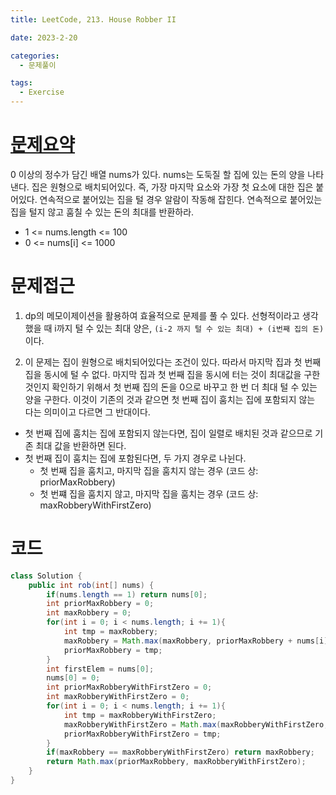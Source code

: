 ```yaml
---
title: LeetCode, 213. House Robber II

date: 2023-2-20

categories:
  - 문제풀이

tags:
  - Exercise
---
```


# [문제요약](https://leetcode.com/problems/house-robber-ii/description/)

0 이상의 정수가 담긴 배열 nums가 있다. nums는 도둑질 할 집에 있는 돈의 양을 나타낸다. 집은 원형으로 배치되어있다. 즉, 가장 마지막 요소와 가장 첫 요소에 대한 집은 붙어있다. 연속적으로 붙어있는 집을 털 경우 알람이 작동해 잡힌다. 연속적으로 붙어있는 집을 털지 않고 훔칠 수 있는 돈의 최대를 반환하라.

- 1 <= nums.length <= 100
- 0 <= nums\[i\] <= 1000

# 문제접근

1. dp의 메모이제이션을 활용하여 효율적으로 문제를 풀 수 있다. 선형적이라고 생각했을 때 i까지 털 수 있는 최대 양은, `(i-2 까지 털 수 있는 최대) + (i번째 집의 돈)`이다.

2. 이 문제는 집이 원형으로 배치되어있다는 조건이 있다. 따라서 마지막 집과 첫 번째 집을 동시에 털 수 없다. 마지막 집과 첫 번째 집을 동시에 터는 것이 최대값을 구한 것인지 확인하기 위해서 첫 번째 집의 돈을 0으로 바꾸고 한 번 더 최대 털 수 있는 양을 구한다. 이것이 기존의 것과 같으면 첫 번째 집이 훔치는 집에 포함되지 않는 다는 의미이고 다르면 그 반대이다.

- 첫 번째 집에 훔치는 집에 포함되지 않는다면, 집이 일렬로 배치된 것과 같으므로 기존 최대 값을 반환하면 된다.
- 첫 번째 집이 훔치는 집에 포함된다면, 두 가지 경우로 나뉜다.
  - 첫 번째 집을 훔치고, 마지막 집을 훔치지 않는 경우 (코드 상: priorMaxRobbery)
  - 첫 번쨰 집을 훔치지 않고, 마지막 집을 훔치는 경우 (코드 상: maxRobberyWithFirstZero)

# 코드

```java
class Solution {
    public int rob(int[] nums) {
        if(nums.length == 1) return nums[0];
        int priorMaxRobbery = 0;
        int maxRobbery = 0;
        for(int i = 0; i < nums.length; i += 1){
            int tmp = maxRobbery;
            maxRobbery = Math.max(maxRobbery, priorMaxRobbery + nums[i]);
            priorMaxRobbery = tmp;
        }
        int firstElem = nums[0];
        nums[0] = 0;
        int priorMaxRobberyWithFirstZero = 0;
        int maxRobberyWithFirstZero = 0;
        for(int i = 0; i < nums.length; i += 1){
            int tmp = maxRobberyWithFirstZero;
            maxRobberyWithFirstZero = Math.max(maxRobberyWithFirstZero, priorMaxRobberyWithFirstZero + nums[i]);
            priorMaxRobberyWithFirstZero = tmp;
        }
        if(maxRobbery == maxRobberyWithFirstZero) return maxRobbery;
        return Math.max(priorMaxRobbery, maxRobberyWithFirstZero);
    }
}
```
